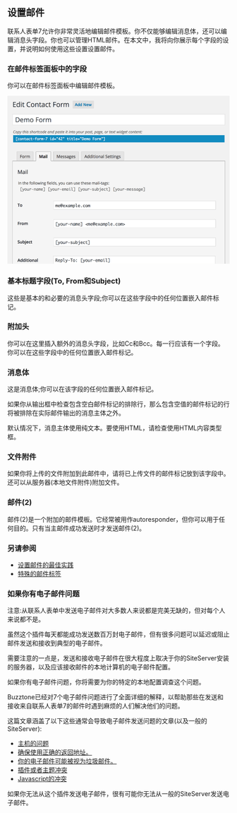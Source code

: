 ## 设置邮件

联系人表单7允许你非常灵活地编辑邮件模板。你不仅能够编辑消息体，还可以编辑消息头字段。你也可以管理HTML邮件。在本文中，我将向你展示每个字段的设置，并说明如何使用这些设置设置邮件。

### 在邮件标签面板中的字段

你可以在邮件标签面板中编辑邮件模板。

![](01.png)

### 基本标题字段(To, From和Subject)

这些是基本的和必要的消息头字段;你可以在这些字段中的任何位置嵌入邮件标记。


### 附加头

你可以在这里插入额外的消息头字段，比如Cc和Bcc。每一行应该有一个字段。你可以在这些字段中的任何位置嵌入邮件标记。


### 消息体

这是消息体;你可以在该字段的任何位置嵌入邮件标记。


如果你从输出框中检查包含空白邮件标记的排除行，那么包含空值的邮件标记的行将被排除在实际邮件输出的消息主体之外。


默认情况下，消息主体使用纯文本。要使用HTML，请检查使用HTML内容类型框。


### 文件附件

如果你将上传的文件附加到此邮件中，请将已上传文件的邮件标记放到该字段中。还可以从服务器(本地文件附件)附加文件。


### 邮件(2)

邮件(2)是一个附加的邮件模板。它经常被用作autoresponder，但你可以用于任何目的。只有当主邮件成功发送时才发送邮件(2)。


### 另请参阅

- [设置邮件的最佳实践](http://www.baidu.com)
- [特殊的邮件标签](http://www.baidu.com)


### 如果你有电子邮件问题

注意:从联系人表单中发送电子邮件对大多数人来说都是完美无缺的，但对每个人来说都不是。


虽然这个插件每天都能成功发送数百万封电子邮件，但有很多问题可以延迟或阻止邮件发送和接收到典型的电子邮件。


需要注意的一点是，发送和接收电子邮件在很大程度上取决于你的SiteServer安装的服务器，以及应该接收邮件的本地计算机的电子邮件配置。


如果你有电子邮件问题，你将需要为你的特定的本地配置调查这个问题。


Buzztone已经对7个电子邮件问题进行了全面详细的解释，以帮助那些在发送和接收来自联系人表单7的邮件时遇到麻烦的人们解决他们的问题。


这篇文章涵盖了以下这些通常会导致电子邮件发送问题的文章(以及一般的SiteServer):


- [主机的问题](http://www.baidu.com)
- [确保使用正确的返回地址。](http://www.baidu.com)
- [你的电子邮件可能被视为垃圾邮件。](http://www.baidu.com)
- [插件或者主题冲突](http://www.baidu.com)
- [Javascript的冲突](http://www.baidu.com)


如果你无法从这个插件发送电子邮件，很有可能你无法从一般的SiteServer发送电子邮件。